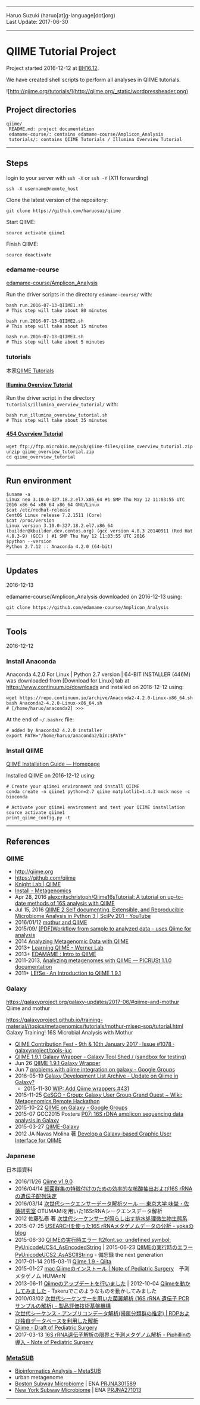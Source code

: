 ----------

Haruo Suzuki (haruo[at]g-language[dot]org)  
Last Update: 2017-06-30

----------

# QIIME Tutorial Project
Project started 2016-12-12 at [BH16.12](http://wiki.lifesciencedb.jp/mw/BH16.12).

We have created shell scripts to perform all analyses in QIIME tutorials.

![http://qiime.org/tutorials/](http://qiime.org/_static/wordpressheader.png)

## Project directories

    qiime/
     README.md: project documentation
     edamame-course/: contains edamame-course/Amplicon_Analysis
     tutorials/: contains QIIME Tutorials / Illumina Overview Tutorial

----------

## Steps

login to your server with `ssh -X` or `ssh -Y` (X11 forwarding)

	ssh -X username@remote_host

Clone the latest version of the repository:

	git clone https://github.com/haruosuz/qiime

Start QIIME:

	source activate qiime1

Finish QIIME:

	source deactivate

### edamame-course
[edamame-course/Amplicon_Analysis](https://github.com/edamame-course/Amplicon_Analysis/tree/master/final)

Run the driver scripts in the directory `edamame-course/` with:

	bash run.2016-07-13-QIIME1.sh
	# This step will take about 80 minutes

	bash run.2016-07-13-QIIME2.sh
	# This step will take about 15 minutes

	bash run.2016-07-13-QIIME3.sh
	# This step will take about 5 minutes

### tutorials
本家[QIIME Tutorials](http://qiime.org/tutorials/index.html)

#### [Illumina Overview Tutorial](http://nbviewer.jupyter.org/github/biocore/qiime/blob/1.9.1/examples/ipynb/illumina_overview_tutorial.ipynb)

Run the driver script in the directory `tutorials/illumina_overview_tutorial/` with:

	bash run_illumina_overview_tutorial.sh
	# This step will take about 35 minutes

#### [454 Overview Tutorial](http://qiime.org/tutorials/tutorial.html)

	wget ftp://ftp.microbio.me/pub/qiime-files/qiime_overview_tutorial.zip
	unzip qiime_overview_tutorial.zip 
	cd qiime_overview_tutorial

----------

## Run environment

	$uname -a
	Linux neo 3.10.0-327.18.2.el7.x86_64 #1 SMP Thu May 12 11:03:55 UTC 2016 x86_64 x86_64 x86_64 GNU/Linux
	$cat /etc/redhat-release
	CentOS Linux release 7.2.1511 (Core) 
	$cat /proc/version
	Linux version 3.10.0-327.18.2.el7.x86_64 (builder@kbuilder.dev.centos.org) (gcc version 4.8.3 20140911 (Red Hat 4.8.3-9) (GCC) ) #1 SMP Thu May 12 11:03:55 UTC 2016
	$python --version
	Python 2.7.12 :: Anaconda 4.2.0 (64-bit)

----------

## Updates

2016-12-13

edamame-course/Amplicon_Analysis downloaded on 2016-12-13 using:

	git clone https://github.com/edamame-course/Amplicon_Analysis

----------

## Tools
2016-12-12

### Install Anaconda
Anaconda 4.2.0 For Linux | Python 2.7 version | 64-BIT INSTALLER (446M) was downloaded from [Download for Linux] tab at <https://www.continuum.io/downloads> and installed on 2016-12-12 using:  

	wget https://repo.continuum.io/archive/Anaconda2-4.2.0-Linux-x86_64.sh
	bash Anaconda2-4.2.0-Linux-x86_64.sh
	# [/home/haruo/anaconda2] >>> 

At the end of `~/.bashrc` file:

	# added by Anaconda2 4.2.0 installer
	export PATH="/home/haruo/anaconda2/bin:$PATH"

### Install QIIME
[QIIME Installation Guide — Homepage](http://qiime.org/install/install.html)

Installed QIIME on 2016-12-12 using:

	# Create your qiime1 environment and install QIIME
	conda create -n qiime1 python=2.7 qiime matplotlib=1.4.3 mock nose -c bioconda

	# Activate your qiime1 environment and test your QIIME installation
	source activate qiime1
	print_qiime_config.py -t

----------

## References

### QIIME
- http://qiime.org
- https://github.com/qiime
- [Knight Lab | QIIME](https://knightlab.ucsd.edu/wordpress/?p=198)
- [Install - Metagenomics](http://www.metagenomics.wiki/tools/qiime/install)
- Apr 28, 2016 [alexcritschristoph/Qiime16sTutorial: A tutorial on up-to-date methods of 16S analysis with QIIME](https://github.com/alexcritschristoph/Qiime16sTutorial)
- Jul 15, 2016 [QIIME 2 Self documenting, Extensible, and Reproducible Microbiome Analysis in Python 3 | SciPy 201 - YouTube](https://www.youtube.com/watch?v=tLtGg21Yu9Q)
- 2016/01/12 [mothur and QIIME](http://blog.mothur.org/2016/01/12/mothur-and-qiime/)
- 2015/09/ [[PDF]Workflow from sample to analyzed data – uses Qiime for analysis](http://www.science.smith.edu/cmbs/wp-content/uploads/sites/36/2015/09/Tutorial-from-sample-to-analyzed-data-using-Qiime-for-analysis.pdf)
- 2014 [Analyzing Metagenomic Data with QIIME](https://ngs.csr.uky.edu/sites/default/files/Class_9_QIIME.pdf)
- 2013+ [Learning QIIME - Werner Lab](http://www.wernerlab.org/teaching/qiime)
- 2013+ [EDAMAME : Intro to QIIME](http://www.edamamecourse.org/docs/intro_qiime_tutorial.html)
- 2011-2013, [Analyzing metagenomes with QIIME — PICRUSt 1.1.0 documentation](https://picrust.github.io/picrust/tutorials/qiime_tutorial.html)
- 2011+ [LEfSe · An Introduction to QIIME 1.9.1](https://twbattaglia.gitbooks.io/introduction-to-qiime/content/lefse.html)

### Galaxy

https://galaxyproject.org/galaxy-updates/2017-06/#qiime-and-mothur
Qiime and mothur

https://galaxyproject.github.io/training-material//topics/metagenomics/tutorials/mothur-miseq-sop/tutorial.html
Galaxy Training!
16S Microbial Analysis with Mothur

- [QIIME Contribution Fest - 9th & 10th January 2017 · Issue #1078 · galaxyproject/tools-iuc](https://github.com/galaxyproject/tools-iuc/issues/1078)
- [QIIME 1.9.1 Galaxy Wrapper - Galaxy Tool Shed / (sandbox for testing)](https://testtoolshed.g2.bx.psu.edu/repository?repository_id=0167fe8b968eaac0&changeset_revision=c1bd0c560018)
- Jun 26 [QIIME 1.9.1 Galaxy Wrapper](https://github.com/galaxyproject/tools-iuc/tree/qiime/tools/qiime)
- Jun 7 [problems with qiime integration on galaxy - Google Groups](https://groups.google.com/forum/m/#!msg/qiime-forum/k4rd2B2KqTA/n4wY2az5DAAJ)
- 2016-05-19 [Galaxy Development List Archive - Update on Qiime in Galaxy?](http://dev.list.galaxyproject.org/Update-on-Qiime-in-Galaxy-td4669421.html)
  - 2015-11-30 [WIP: Add Qiime wrappers #431](https://github.com/galaxyproject/tools-iuc/pull/431)
- 2015-11-25 [CeSGO - Group: Galaxy User Group Grand Ouest ~ Wiki: Metagenomics Remote Hackathon](https://cesgo.genouest.org/groups/guggo/wiki/MEtagenomicsHackathon)
- 2015-10-22 [QIIME on Galaxy - Google Groups](https://groups.google.com/d/msg/qiime-forum/6csQE7Qe1TA/-eOF-XxoDgAJ)
- 2015-07 GCC2015 Posters [P07: 16S rDNA amplicon sequencing data analysis in Galaxy](http://gcc2015.tsl.ac.uk/posters/#P07_16S_rDNA_amplicon_sequencing_data_analysis_in_Galaxy)
- 2015-03-27 [QIIME-Galaxy](https://github.com/qiime/qiime-galaxy)
- 2012 JA Navas Molina 著 [Develop a Galaxy-based Graphic User Interface for QIIME](https://upcommons.upc.edu/bitstream/handle/2099.1/15803/82437.pdf)

### Japanese
日本語資料
- 2016/11/26 [Qiime v1.9.0](http://crusade1096.web.fc2.com/qiime.html)
- 2016/04/14 [細菌群集の特徴付けのための効率的な核酸抽出および16S rRNAの遺伝子配列決定](https://www.jove.com/video/53939/16s-rrna?language=Japanese)
- 2016/03/14 [次世代シークエンサーデータ解析ツール — 東京大学 味埜・佐藤研究室](http://www.mwm.k.u-tokyo.ac.jp:8080/Plone/outcome/OTUMAMi/OTUMAMi_introduction) OTUMAMiを用いた16SrRNAシークエンスデータ解析
 - 2012 佐藤弘泰 著 [次世代シーケンサーが照らし出す排水処理微生物生態系](http://www.mwm.k.u-tokyo.ac.jp:8080/Plone/outcome/OTUMAMi/OTUMAMi/otumami_images/6c3474b058835b664f1a8a8c_201209.pdf)
- 2015-07-25 [USEARCHを使った16S rRNAメタゲノムデータの分析 - yokaのblog](http://yokazaki.hatenablog.com/entry/2015/07/25/202628)
- 2015-06-30 [QIIMEの実行時エラー ft2font.so: undefined symbol: PyUnicodeUCS4_AsEncodedString](http://blog.goo.ne.jp/yamagu09/e/a2c91765f69482c09d0de95b53ee0ac4) | 2015-06-23 [QIIMEの実行時のエラー PyUnicodeUCS2_AsASCIIString](http://blog.goo.ne.jp/yamagu09/e/94b4b8a3e5a2a963f5421d5235abc743) - 備忘録 the next generation
- 2017-01-14 2015-03-11 [Qiime 1.9 - Qiita](http://qiita.com/bunzaemon/items/3dd5b640b8f6a55ded79)
- 2015-01-27 [mac Qiimeのインストール | Note of Pediatric Surgery](http://pedsurgery.wp.xdomain.jp/?p=187)　予測メタゲノム HUMAnN
- 2013-06-11 [Qiimeのアップデートを行いました](http://www.nabe-intl.co.jp/takeruwiki/index.php?Qiimeのアップデートを行いました) | 2012-10-04 [Qiimeを動かしてみました](http://www.nabe-intl.co.jp/takeruwiki/index.php?Qiimeを動かしてみました) - Takeruでこのようなものを動かしてみました
- 2010/03/02 [次世代シーケンサーを用いた菌叢解析 (16S rRNA 遺伝子 PCR サンプルの解析) - 製品評価技術基盤機構](http://www.nite.go.jp/data/000081956.pdf)
- [次世代シーケンス・アンプリコンデータ解析(帰属分類群の推定) | RDPおよび独自データベースを利用した解析](https://www.tecsrg.co.jp/tecsrg/ngs-qiime-analysis.html)
- [Qiime - Draft of Pediatric Surgery](https://sites.google.com/site/noteofpaediatricsurgery/in-silico/qiime)
- 2017-03-13 [16S rRNA遺伝子解析の限界と予測メタゲノム解析 - Piphillinの導入 - Note of Pediatric Surgery](http://pediatricsurgery.hatenadiary.jp/entry/2017/03/13/152234)

### [MetaSUB](https://github.com/haruosuz/metasub)
- [Bioinformatics Analysis – MetaSUB](http://metasub.org/methods/bioinformatics-analysis/)
- urban metagenome
 - [Boston Subway Microbiome](https://github.com/haruosuz/metasub#boston-subway-microbiome) | ENA [PRJNA301589](http://www.ebi.ac.uk/ena/data/view/PRJNA301589)
 - [New York Subway Microbiome](https://github.com/haruosuz/metasub#new-york-subway-microbiome) | ENA [PRJNA271013](http://www.ebi.ac.uk/ena/data/view/PRJNA271013)

----------

